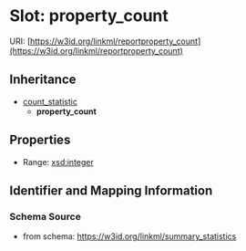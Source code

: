 # Slot: property_count

URI: [https://w3id.org/linkml/reportproperty_count](https://w3id.org/linkml/reportproperty_count)




## Inheritance

* [count_statistic](count_statistic.md)
    * **property_count**



## Properties

 * Range: [xsd:integer](http://www.w3.org/2001/XMLSchema#integer)



## Identifier and Mapping Information







### Schema Source


* from schema: https://w3id.org/linkml/summary_statistics



